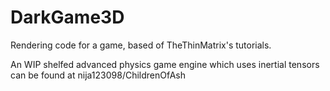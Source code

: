# DarkGame3D

Rendering code for a game, based of TheThinMatrix's tutorials.

An WIP shelfed advanced physics game engine which uses inertial tensors can be found at nija123098/ChildrenOfAsh